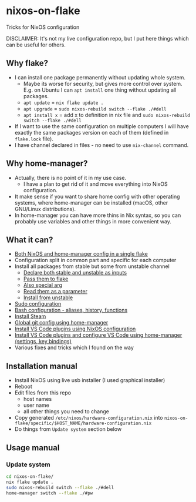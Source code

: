 # nixos-on-flake
Tricks for NixOS configuration

DISCLAIMER: It's not my live configuration repo, but I put here things which can be useful for others.

## Why flake?
* I can install one package permanently without updating whole system.
  * Maybe its worse for security, but gives more control over system. E.g. on Ubuntu I can `apt install` one thing without updating all packages.
  * `apt update` = `nix flake update .`
  * `apt upgrade` = `sudo nixos-rebuild switch --flake ./#dell`
  * `apt install x` = add x to definition in nix file and `sudo nixos-rebuild switch --flake ./#dell`
* If I want to use the same configuration on multiple computers I will have exactly the same packages version on each of them (defined in `flake.lock` file).
* I have channel declared in files - no need to use `nix-channel` command.

## Why home-manager?
* Actually, there is no point of it in my use case.
  * I have a plan to get rid of it and move everything into NixOS configuration.
* It make sense if you want to share home config with other operating systems, where home-manager can be installed (macOS, other GNU/Linux distributions).
* In home-manager you can have more thins in Nix syntax, so you can probably use variables and other things in more convenient way.

## What it can?
* [Both NixOS and home-manager config in a single flake](./flake.nix)
* Configuration split in common part and specific for each computer
* Install all packages from stable but some from unstable channel
  * [Declare both stable and unstable as inputs](./flake.nix#L5-L6)
  * [Pass them to flake](./flake.nix#L13-L24)
  * [Also special arg](./flake.nix#L32)
  * [Read them as a parameter](./common/packages.nix#L1)
  * [Install from unstable](./common/packages.nix#L60)
* [Sudo configuration](./common/users.nix#L11-L19)
* [Bash configuration - aliases, history, functions](./common/bash.nix)
* [Install Steam](./common/gaming.nix)
* [Global git config using home-manager](./common/home.nix#L22-L31)
* [Install VS Code plugins using NixOS configuration](./common/packages.nix#L28-L42)
* [Install VS Code plugins and configure VS Code using home-manager (settings, key bindings)](./common/home.nix#L82-L130)
* Various fixes and tricks which I found on the way

## Installation manual
* Install NixOS using live usb installer (I used graphical installer)
* Reboot
* Edit files from this repo
  * host names
  * user name
  * all other things you need to change
* Copy generated `/etc/nixos/hardware-configuration.nix` into `nixos-on-flake/specific/$HOST_NAME/hardware-configuration.nix`
* Do things from `Update system` section below

## Usage manual
### Update system
```bash
cd nixos-on-flake/
nix flake update .
sudo nixos-rebuild switch --flake ./#dell
home-manager switch --flake ./#pw
```
